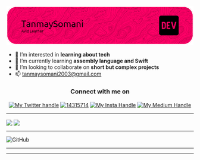 ![Tanmay Somani](/your-header-image-name.png "Font banner ")

- 👀 I’m interested in **learning about tech**
- 🌱 I’m currently learning **assembly language and Swift**
- 💞️ I’m looking to collaborate on **short but complex projects**
- 📫 tanmaysomani2003@gmail.com 

<h3 align="center">Connect with me on</h3>
<p align="center">
<a href="https://twitter.com/TSVA0" target=”_blank”><img align="center" src="https://raw.githubusercontent.com/rahuldkjain/github-profile-readme-generator/master/src/images/icons/Social/twitter.svg" alt="My Twitter handle" height="30" width="40" /></a>
<a href="https://stackoverflow.com/users/19925269/tanmay-somani" target="_blank"><img align="center" src="https://raw.githubusercontent.com/rahuldkjain/github-profile-readme-generator/master/src/images/icons/Social/stack-overflow.svg" alt="14315714" height="30" width="40" /></a>
<a href="https://instagram.com/t_maytan._.t" target="_blank"><img align="center" src="https://raw.githubusercontent.com/rahuldkjain/github-profile-readme-generator/master/src/images/icons/Social/instagram.svg" alt="My Insta Handle" height="30" width="40" /></a>
<a href="https://medium.com/@tanmaysomani2003" target="_blank"><img align="center" src="https://raw.githubusercontent.com/rahuldkjain/github-profile-readme-generator/master/src/images/icons/Social/medium.svg" alt="My Medium Handle" height="30" width="40" /></a>

<hr />
<a href="https://github.com/Tanmay-Somani/github-readme-stats">
<image align="center" src="https://github-readme-stats.vercel.app/api?username=Tanmay-Somani&show_icons=true&theme=monokai&hide=issues" /></a>
<a href="https://github.com/Tanmay-Somani/github-readme-stats">
<image align="center" src="https://github-readme-stats.vercel.app/api/top-langs/?username=Tanmay-Somani&langs_count=8&theme=monokai&layout=compact" /></a>
<hr />

















![GitHub](https://img.shields.io/badge/github-%23121011.svg?style=for-the-badge&logo=github&logoColor=white)
<hr />
<!--![](https://komarev.com/ghpvc/?username=Tanmay-Somani&color=green)-->
<hr />
<!--
Tanmay-Somani/Tanmay-Somani is a ✨ special ✨ repository because its `README.md` (this file) appears on your GitHub profile.
You can click the Preview link to take a look at your changes.
-->
